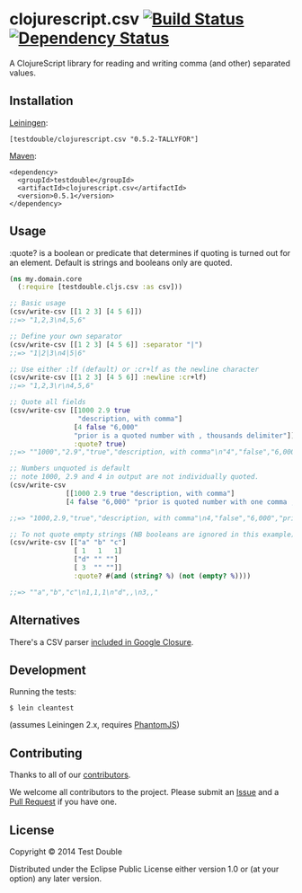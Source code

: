 # clojurescript.csv [![Build Status](https://travis-ci.org/testdouble/clojurescript.csv.png?branch=main)](https://travis-ci.org/testdouble/clojurescript.csv) [![Dependency Status](https://www.versioneye.com/user/projects/53d67fe23648f4a793000046/badge.svg)](https://www.versioneye.com/user/projects/53d67fe23648f4a793000046)

A ClojureScript library for reading and writing comma (and other) separated values.

## Installation

[Leiningen](https://github.com/technomancy/leiningen/):

```
[testdouble/clojurescript.csv "0.5.2-TALLYFOR"]
```

[Maven](http://maven.apache.org/):

```
<dependency>
  <groupId>testdouble</groupId>
  <artifactId>clojurescript.csv</artifactId>
  <version>0.5.1</version>
</dependency>
```

## Usage

:quote? is a boolean or predicate that determines if quoting is turned
out for an element.  Default is strings and booleans only are quoted. 

```clojure
(ns my.domain.core
  (:require [testdouble.cljs.csv :as csv]))

;; Basic usage
(csv/write-csv [[1 2 3] [4 5 6]])
;;=> "1,2,3\n4,5,6"

;; Define your own separator
(csv/write-csv [[1 2 3] [4 5 6]] :separator "|")
;;=> "1|2|3\n4|5|6"

;; Use either :lf (default) or :cr+lf as the newline character
(csv/write-csv [[1 2 3] [4 5 6]] :newline :cr+lf)
;;=> "1,2,3\r\n4,5,6"

;; Quote all fields
(csv/write-csv [[1000 2.9 true
                 "description, with comma"]
                [4 false "6,000"
				"prior is a quoted number with , thousands delimiter"]] 
                :quote? true)
;;=> ""1000","2.9","true","description, with comma"\n"4","false","6,000","prior is a quoted number with , thousands delimiter""

;; Numbers unquoted is default
;; note 1000, 2.9 and 4 in output are not individually quoted.
(csv/write-csv
              [[1000 2.9 true "description, with comma"]
              [4 false "6,000" "prior is quoted number with one comma , thousands delimiter"]])

;;=> "1000,2.9,"true","description, with comma"\n4,"false","6,000","prior is a quoted number with , thousands delimiter""

;; To not quote empty strings (NB booleans are ignored in this example)
(csv/write-csv [["a" "b" "c"]
                [ 1   1   1]
                ["d" "" ""]
                [ 3  "" ""]]
                :quote? #(and (string? %) (not (empty? %))))

;;=> ""a","b","c"\n1,1,1\n"d",,\n3,,"

```

## Alternatives

There's a CSV parser [included in Google Closure](https://google.github.io/closure-library/api/goog.labs.format.csv.html).

## Development

Running the tests:

```
$ lein cleantest
```

(assumes Leiningen 2.x, requires [PhantomJS](https://phantomjs.org))

## Contributing

Thanks to all of our [contributors](https://github.com/testdouble/clojurescript.csv/graphs/contributors).

We welcome all contributors to the project. Please submit an [Issue](https://github.com/testdouble/clojurescript.csv/issues)
and a
[Pull Request](https://github.com/testdouble/clojurescript.csv/pulls)
if you have one.

## License

Copyright © 2014 Test Double

Distributed under the Eclipse Public License either version 1.0 or (at
your option) any later version.
